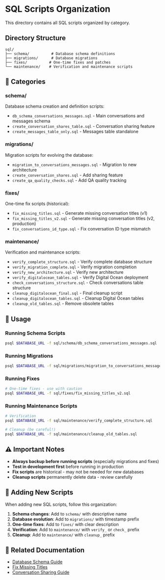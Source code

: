 # SQL Scripts Organization

This directory contains all SQL scripts organized by category.

## Directory Structure

```
sql/
├── schema/          # Database schema definitions
├── migrations/      # Database migrations
├── fixes/          # One-time fixes and patches
└── maintenance/    # Verification and maintenance scripts
```

## 📁 Categories

### schema/
Database schema creation and definition scripts:
- `db_schema_conversations_messages.sql` - Main conversations and messages schema
- `create_conversation_shares_table.sql` - Conversation sharing feature
- `create_messages_table_only.sql` - Messages table standalone

### migrations/
Migration scripts for evolving the database:
- `migration_to_conversations_messages.sql` - Migration to new architecture
- `create_conversation_shares.sql` - Add sharing feature
- `create_qa_quality_checks.sql` - Add QA quality tracking

### fixes/
One-time fix scripts (historical):
- `fix_missing_titles.sql` - Generate missing conversation titles (v1)
- `fix_missing_titles_v2.sql` - Generate missing conversation titles (v2, production)
- `fix_conversations_id_type.sql` - Fix conversation ID type mismatch

### maintenance/
Verification and maintenance scripts:
- `verify_complete_structure.sql` - Verify complete database structure
- `verify_migration_complete.sql` - Verify migration completion
- `verify_new_architecture.sql` - Verify new architecture
- `verify_digitalocean_tables.sql` - Verify Digital Ocean deployment
- `check_conversations_structure.sql` - Check conversations table structure
- `cleanup_digitalocean_final.sql` - Final cleanup script
- `cleanup_digitalocean_tables.sql` - Cleanup Digital Ocean tables
- `cleanup_old_tables.sql` - Remove obsolete tables

## 🔧 Usage

### Running Schema Scripts
```bash
psql $DATABASE_URL -f sql/schema/db_schema_conversations_messages.sql
```

### Running Migrations
```bash
psql $DATABASE_URL -f sql/migrations/migration_to_conversations_messages.sql
```

### Running Fixes
```bash
# One-time fixes - use with caution
psql $DATABASE_URL -f sql/fixes/fix_missing_titles_v2.sql
```

### Running Maintenance Scripts
```bash
# Verification
psql $DATABASE_URL -f sql/maintenance/verify_complete_structure.sql

# Cleanup (be careful!)
psql $DATABASE_URL -f sql/maintenance/cleanup_old_tables.sql
```

## ⚠️ Important Notes

- **Always backup before running scripts** (especially migrations and fixes)
- **Test in development first** before running in production
- **Fix scripts** are historical - may not be needed for new databases
- **Cleanup scripts** permanently delete data - review carefully

## 📝 Adding New Scripts

When adding new SQL scripts, follow this organization:
1. **Schema changes**: Add to `schema/` with descriptive name
2. **Database evolution**: Add to `migrations/` with timestamp prefix
3. **One-time fixes**: Add to `fixes/` with clear description
4. **Verification**: Add to `maintenance/` with `verify_` or `check_` prefix
5. **Cleanup**: Add to `maintenance/` with `cleanup_` prefix

## 🔗 Related Documentation

- [Database Schema Guide](../../docs/guides/DATABASE_SCHEMA.md)
- [Fix Missing Titles](../../docs/backend/FIX_MISSING_TITLES_README.md)
- [Conversation Sharing Guide](../../docs/guides/CONVERSATION_SHARING_GUIDE.md)
